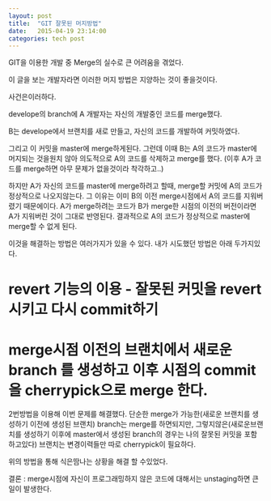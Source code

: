 ```yaml
---
layout: post
title:  "GIT 잘못된 머지방법"
date:   2015-04-19 23:14:00
categories: tech post
---
```


GIT을 이용한 개발 중 Merge의 실수로 큰 어려움을 겪었다.

이 글을 보는 개발자라면 이러한 머지 방법은 지양하는 것이 좋을것이다.

사건은이러하다.

develope의 branch에 A 개발자는 자신의 개발중인 코드를 merge했다.

B는 develope에서 브랜치를 새로 만들고, 자신의 코드를 개발하여 커밋하였다.

그리고 이 커밋을 master에 merge하게된다. 그런데 이때 B는 A의 코드가 master에 머지되는 것을원치 않아 의도적으로 A의 코드를 삭제하고 merge를 했다. (이후 A가 코드를 merge하면 아무 문제가 없을것이라 착각하고..)

하지만 A가 자신의 코드를 master에 merge하려고 할때, merge할 커밋에 A의 코드가 정상적으로 나오지않는다. 그 이유는 이미 B의 이전 merge시점에서 A의 코드를 지워버렸기 때문에이다. A가 merge하려는 코드가 B가 merge한 시점의 이전의 버전이라면 A가 지워버린 것이 그대로 반영된다.
결과적으로 A의 코드가 정상적으로 master에 merge할 수 없게 된다. 

이것을 해결하는 방법은 여러가지가 있을 수 있다. 내가 시도했던 방법은 아래 두가지있다.
# revert 기능의 이용 - 잘못된 커밋을 revert시키고 다시 commit하기
# merge시점 이전의 브랜치에서 새로운 branch 를 생성하고 이후 시점의 commit을 cherrypick으로 merge 한다.

2번방법을 이용해 이번 문제를 해결했다.
단순한 merge가 가능한(새로운 브랜치를 생성하기 이전에 생성된 브랜치) branch는 merge를 하면되지만, 그렇지않은(새로운브랜치를 생성하기 이후에 master에서 생성된 branch의 경우는 나의 잘못된 커밋을 포함하고있다) 브랜치는 변경이력들만 따로 cherrypick이 필요하다.

위의 방법을 통해 식은땀나는 상황을 해결 할 수있었다.

결론 : merge시점에 자신이 프로그래밍하지 않은 코드에 대해서는 unstaging하면 큰일이 발생한다.
